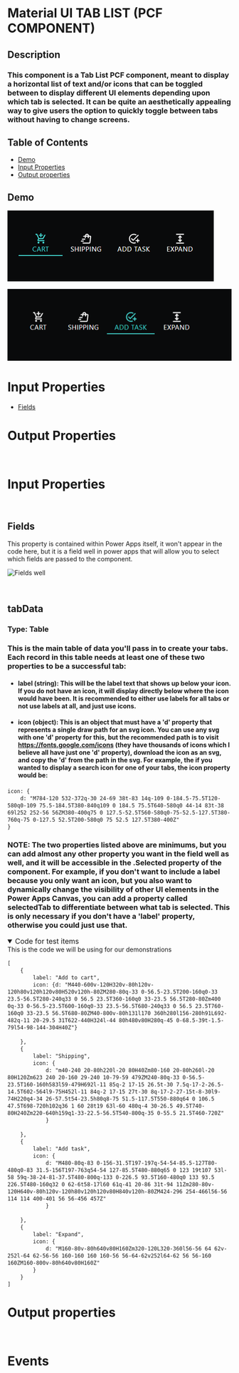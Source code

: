 # Material UI TAB LIST (PCF COMPONENT)

## Description
### This component is a Tab List PCF component, meant to display a horizontal list of text and/or icons that can be toggled between to display different UI elements depending upon which tab is selected. It can be quite an aesthetically appealing way to give users the option to quickly toggle between tabs without having to change screens.

## Table of Contents

- [Demo](#Demo)
- [Input Properties](#input-properties)
- [Output properties](#output-properties)

## Demo

![Demo](./images/Demo1.png)

![Demo](./images/Demo2.png)


# Input Properties
- [Fields](#fields)

# Output Properties

<br>

# Input Properties

<br>

## Fields 
This property is contained within Power Apps itself, it won't appear in the code here, but it is a field well in power apps that will allow you to select which fields are passed to the component.

![Fields well](<images/Fields well/Fields well.png>)

<br>

## tabData
### Type: Table
### This is the main table of data you'll pass in to create your tabs. Each record in this table needs at least one of these two properties to be a successful tab:
- #### label (string): This will be the label text that shows up below your icon. If you do not have an icon, it will display directly below where the icon would have been. It is recommended to either use labels for all tabs or not use labels at all, and just use icons.
- #### icon (object): This is an object that must have a 'd' property that represents a single draw path for an svg icon. You can use any svg with one 'd' property for this, but the recommended path is to visit https://fonts.google.com/icons (they have thousands of icons which I believe all have just one 'd' property), download the icon as an svg, and copy the 'd' from the path in the svg. For example, the if you wanted to display a search icon for one of your tabs, the icon property would be: 
```
icon: {
    d: "M784-120 532-372q-30 24-69 38t-83 14q-109 0-184.5-75.5T120-580q0-109 75.5-184.5T380-840q109 0 184.5 75.5T640-580q0 44-14 83t-38 69l252 252-56 56ZM380-400q75 0 127.5-52.5T560-580q0-75-52.5-127.5T380-760q-75 0-127.5 52.5T200-580q0 75 52.5 127.5T380-400Z"
}
```

### NOTE: The two properties listed above are minimums, but you can add almost any other property you want in the field well as well, and it will be accessible in the .Selected property of the component. For example, if you don't want to include a label because you only want an icon, but you also want to dynamically change the visibility of other UI elements in the Power Apps Canvas, you can add a property called selectedTab to differentiate between what tab is selected. This is only necessary if you don't have a 'label' property, otherwise you could just use that.

<details open>

<summary style="font-size: 12pt">Code for test items</summary>
This is the code we will be using for our demonstrations

```
[
    {
        label: "Add to cart",
        icon: {d: "M440-600v-120H320v-80h120v-120h80v120h120v80H520v120h-80ZM280-80q-33 0-56.5-23.5T200-160q0-33 23.5-56.5T280-240q33 0 56.5 23.5T360-160q0 33-23.5 56.5T280-80Zm400 0q-33 0-56.5-23.5T600-160q0-33 23.5-56.5T680-240q33 0 56.5 23.5T760-160q0 33-23.5 56.5T680-80ZM40-800v-80h131l170 360h280l156-280h91L692-482q-11 20-29.5 31T622-440H324l-44 80h480v80H280q-45 0-68.5-39t-1.5-79l54-98-144-304H40Z"}

    },
    {
        label: "Shipping",
        icon: {
            d: "m40-240 20-80h220l-20 80H40Zm80-160 20-80h260l-20 80H120Zm623 240 20-160 29-240 10-79-59 479ZM240-80q-33 0-56.5-23.5T160-160h583l59-479H692l-11 85q-2 17-15 26.5t-30 7.5q-17-2-26.5-14.5T602-564l9-75H452l-11 84q-2 17-15 27t-30 8q-17-2-27-15t-8-30l9-74H220q4-34 26-57.5t54-23.5h80q8-75 51.5-117.5T550-880q64 0 106.5 47.5T698-720h102q36 1 60 28t19 63l-60 480q-4 30-26.5 49.5T740-80H240Zm220-640h159q1-33-22.5-56.5T540-800q-35 0-55.5 21.5T460-720Z" 
            }

    },
    {
        label: "Add task",
        icon: {
            d: "M480-80q-83 0-156-31.5T197-197q-54-54-85.5-127T80-480q0-83 31.5-156T197-763q54-54 127-85.5T480-880q65 0 123 19t107 53l-58 59q-38-24-81-37.5T480-800q-133 0-226.5 93.5T160-480q0 133 93.5 226.5T480-160q32 0 62-6t58-17l60 61q-41 20-86 31t-94 11Zm280-80v-120H640v-80h120v-120h80v120h120v80H840v120h-80ZM424-296 254-466l56-56 114 114 400-401 56 56-456 457Z" 
            }

    },
    {
        label: "Expand",
        icon: {
            d: "M160-80v-80h640v80H160Zm320-120L320-360l56-56 64 62v-252l-64 62-56-56 160-160 160 160-56 56-64-62v252l64-62 56 56-160 160ZM160-800v-80h640v80H160Z"
        }
    }
]
```


</details>

# Output properties

<br>

# Events

<br>




